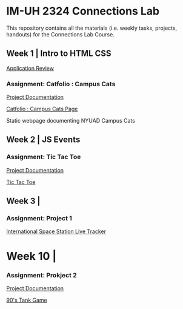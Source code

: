 # IM-UH 2324 Connections Lab
This repository contains all the materials (i.e. weekly tasks, projects, handouts) for the Connections Lab Course.

## Week 1 | Intro to HTML CSS

[Application Review](https://github.com/hasiburratul/connectionslab/Week_1/application_review.md)

### Assignment: Catfolio : Campus Cats

[Project Documentation](https://github.com/hasiburratul/connectionslab/Week_1/Assignment1)

[Catfolio : Campus Cats Page](https://hasiburratul.github.io/connectionslab/Week_1/Assignment1/)

Static webpage documenting NYUAD Campus Cats

## Week 2 | JS Events
### Assignment: Tic Tac Toe

[Project Documentation](https://github.com/hasiburratul/connectionslab/Week_2/Assignment2)

[Tic Tac Toe](https://hasiburratul.github.io/connectionslab/Week_2/Assignment2/)

## Week 3 | 
### Assignment: Project 1

[International Space Station Live Tracker](https://hasiburratul.github.io/connectionslab/Week_3/Project1/)

# Week 10 |
### Assignment: Prokject 2

[Project Documentation](https://github.com/hasiburratul/connectionslab/Week_10/Project_2/README.md)

[90's Tank Game](htpps://tank-game-socket.herokuapp.com/)


